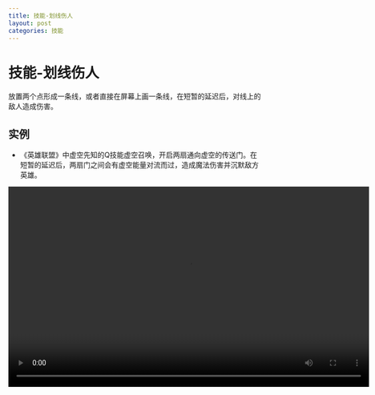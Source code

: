 ```yaml
---
title: 技能-划线伤人
layout: post
categories: 技能
---
```


# 技能-划线伤人
放置两个点形成一条线，或者直接在屏幕上画一条线，在短暂的延迟后，对线上的敌人造成伤害。

## 实例

- 《英雄联盟》中虚空先知的Q技能虚空召唤，开启两扇通向虚空的传送门。在短暂的延迟后，两扇门之间会有虚空能量对流而过，造成魔法伤害并沉默敌方英雄。

<video width="720" height="400" controls>
    <source src="{{ site.url }}/videos/划线伤人-虚空先知-马尔札哈-Q.webm" type="video/webm">
</video>
